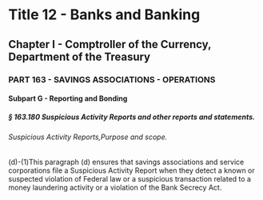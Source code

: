 
# Title 12 - Banks and Banking
## Chapter I - Comptroller of the Currency, Department of the Treasury
### PART 163 - SAVINGS ASSOCIATIONS - OPERATIONS
#### Subpart G - Reporting and Bonding
##### § 163.180 Suspicious Activity Reports and other reports and statements.
###### Suspicious Activity Reports,Purpose and scope.

(d)-(1)This paragraph (d) ensures that savings associations and service corporations file a Suspicious Activity Report when they detect a known or suspected violation of Federal law or a suspicious transaction related to a money laundering activity or a violation of the Bank Secrecy Act.
